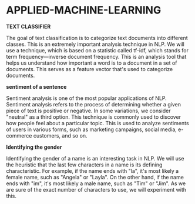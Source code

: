 # APPLIED-MACHINE-LEARNING

****TEXT CLASSIFIER****

The goal of text classification is to categorize text documents into different classes. This is an extremely
important analysis technique in NLP. We will use a technique, which is based on a statistic called tf-idf,
which stands for term frequency—inverse document frequency. This is an analysis tool that helps us
understand how important a word is to a document in a set of documents. This serves as a feature vector
that's used to categorize documents.

 ****sentiment of a sentence****

 
 Sentiment analysis is one of the most popular applications of NLP. Sentiment analysis refers to the
process of determining whether a given piece of text is positive or negative. In some variations, we
consider "neutral" as a third option. This technique is commonly used to discover how people feel about
a particular topic. This is used to analyze sentiments of users in various forms, such as marketing
campaigns, social media, e-commerce customers, and so on.

****Identifying the gender****


Identifying the gender of a name is an interesting task in NLP. We will use the heuristic that the last few
characters in a name is its defining characteristic. For example, if the name ends with "la", it's most
likely a female name, such as "Angela" or "Layla". On the other hand, if the name ends with "im", it's
most likely a male name, such as "Tim" or "Jim". As we are sure of the exact number of characters to
use, we will experiment with this.
